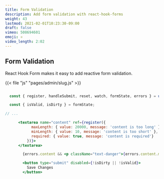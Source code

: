 ```yaml
---
title: Form Validation
description: Add form validation with react-hook-forms
weight: 43
lastmod: 2021-02-01T10:23:30-09:00
draft: false
vimeo: 508694601
emoji: ⚛️
video_length: 2:02
---
```


## Form Validation

React Hook Form makes it easy to add reactive form validation. 

{{< file "js" "pages/admin/slug.js" >}}
```jsx

  const { register, handleSubmit, reset, watch, formState, errors } = useForm({ defaultValues, mode: 'onChange' });

  const { isValid, isDirty } = formState;

// ...

      <textarea name="content" ref={register({
            maxLength: { value: 20000, message: 'content is too long' },
            minLength: { value: 10, message: 'content is too short' },
            required: { value: true, message: 'content is required'}
          })}>
      </textarea>

        {errors.content && <p className="text-danger">{errors.content.message}</p>}

        <button type="submit" disabled={!isDirty || !isValid}>
          Save Changes
        </button>
```